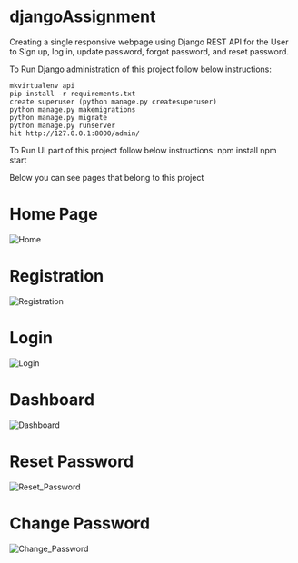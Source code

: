 # djangoAssignment
Creating a single responsive webpage using Django REST API for the User to Sign up, log in, update password, forgot password, and reset password.

To Run Django administration of this project follow below instructions:
```
mkvirtualenv api
pip install -r requirements.txt
create superuser (python manage.py createsuperuser)
python manage.py makemigrations
python manage.py migrate
python manage.py runserver
hit http://127.0.0.1:8000/admin/
```

To Run UI part of this project follow below instructions:
npm install
npm start

Below you can see pages that belong to this project

# Home Page

![Home](https://user-images.githubusercontent.com/84641812/172046633-e4ccf4e2-eb73-4b02-aa33-296b9f7a647d.jpeg)

# Registration

![Registration](https://user-images.githubusercontent.com/84641812/172046182-e316b762-62dc-40c5-86a0-f8c891bff976.jpeg)

# Login

![Login](https://user-images.githubusercontent.com/84641812/172046200-b4a050cf-d42a-432c-8231-6c911d510620.jpeg)

# Dashboard

![Dashboard](https://user-images.githubusercontent.com/84641812/172046648-1ac889f7-992b-458b-8fae-9eeabf1ed7b5.jpeg)

# Reset Password

![Reset_Password](https://user-images.githubusercontent.com/84641812/172046553-1005833c-1703-44e4-8aba-b81306b36a28.jpeg)

# Change Password

![Change_Password](https://user-images.githubusercontent.com/84641812/172046513-7873e6d3-6791-4e71-8326-6790a911f63d.jpeg)

